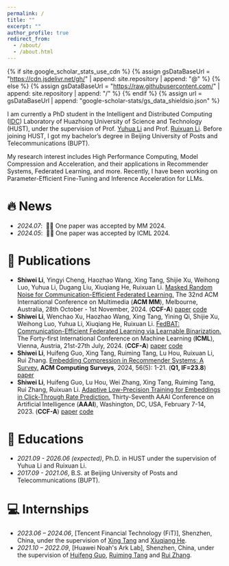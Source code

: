 ```yaml
---
permalink: /
title: ""
excerpt: ""
author_profile: true
redirect_from: 
  - /about/
  - /about.html
---
```


{% if site.google_scholar_stats_use_cdn %}
{% assign gsDataBaseUrl = "https://cdn.jsdelivr.net/gh/" | append: site.repository | append: "@" %}
{% else %}
{% assign gsDataBaseUrl = "https://raw.githubusercontent.com/" | append: site.repository | append: "/" %}
{% endif %}
{% assign url = gsDataBaseUrl | append: "google-scholar-stats/gs_data_shieldsio.json" %}

<span class='anchor' id='about-me'></span>

I am currently a PhD student in the Intelligent and Distributed Computing ([IDC](https://idc.hust.edu.cn/index.htm)) Laboratory of Huazhong University of Science and Technology (HUST), 
under the supervision of Prof. [Yuhua Li](https://idc.hust.edu.cn/yhli/index.html) and Prof. [Ruixuan Li](https://idc.hust.edu.cn/rxli/index.htm). Before joining HUST, I got my bachelor’s degree in Beijing University of Posts and Telecommunications (BUPT).

My research interest includes High Performance Computing, Model Compression and Acceleration, and their applications in Recommender Systems, Federated Learning, and more. Recently, I have been working on Parameter-Efficient Fine-Tuning and Inference Acceleration for LLMs.

# 🔥 News
- *2024.07*: &nbsp;🎉🎉 One paper was accepted by MM 2024.
- *2024.05*: &nbsp;🎉🎉 One paper was accepted by ICML 2024. 

# 📝 Publications 
- **Shiwei Li**, Yingyi Cheng, Haozhao Wang, Xing Tang, Shijie Xu, Weihong Luo, Yuhua Li, Dugang Liu, Xiuqiang He, Ruixuan Li. <u>Masked Random Noise for Communication-Efficient Federated Learning.</u> The 32nd ACM International Conference on Multimedia (**ACM MM**), Melbourne, Australia, 28th October - 1st November, 2024. (**CCF-A**) [paper](https://arxiv.org/abs/2408.03220) [code](https://github.com/Leopold1423/fedmrn-mm24)
- **Shiwei Li**, Wenchao Xu, Haozhao Wang, Xing Tang, Yining Qi, Shijie Xu, Weihong Luo, Yuhua Li, Xiuqiang He, Ruixuan Li. <u>FedBAT: Communication-Efficient Federated Learning via Learnable Binarization.</u> The Forty-first International Conference on Machine Learning (**ICML**), Vienna, Austria, 21st-27th July, 2024. (**CCF-A**) [paper](https://arxiv.org/abs/2408.03215) [code](https://github.com/Leopold1423/fedbat-icml24)
- **Shiwei Li**, Huifeng Guo, Xing Tang, Ruiming Tang, Lu Hou, Ruixuan Li, Rui Zhang. <u>Embedding Compression in Recommender Systems: A Survey.</u> **ACM Computing Surveys**, 2024, 56(5): 1-21. (**Q1, IF=23.8**) [paper](https://arxiv.org/abs/2408.02304) 
- **Shiwei Li**, Huifeng Guo, Lu Hou, Wei Zhang, Xing Tang, Ruiming Tang, Rui Zhang, Ruixuan Li. <u>Adaptive Low-Precision Training for Embeddings in Click-Through Rate Prediction.</u> Thirty-Seventh AAAI Conference on Artificial Intelligence (**AAAI**), Washington, DC, USA, February 7-14, 2023. (**CCF-A**) [paper](https://arxiv.org/abs/2212.05735) [code](https://github.com/Leopold1423/alpt-aaai23)

<!-- # 🎖 Honors and Awards
- *2021.10* Lorem ipsum dolor sit amet, consectetur adipiscing elit. Vivamus ornare aliquet ipsum, ac tempus justo dapibus sit amet. 
- *2021.09* Lorem ipsum dolor sit amet, consectetur adipiscing elit. Vivamus ornare aliquet ipsum, ac tempus justo dapibus sit amet.  -->

# 📖 Educations
- *2021.09 - 2026.06 (expected)*, Ph.D. in HUST under the supervision of Yuhua Li and Ruixuan Li. 
- *2017.09 - 2021.06*, B.S. at Beijing University of Posts and Telecommunications (BUPT). 

# 💻 Internships
- *2023.06 – 2024.06*, [Tencent Financial Technology (FiT)], Shenzhen, China, under the supervision of [Xing Tang](https://xingt-tang.github.io/) and [Xiuqiang He](https://scholar.google.com/citations?user=3lprwmsAAAAJ&hl=zh-CN).
- *2021.10 – 2022.09*, [Huawei Noah's Ark Lab], Shenzhen, China, under the supervision of [Huifeng Guo](https://scholar.google.com/citations?user=jlBcPn8AAAAJ&hl=zh-CN), [Ruiming Tang](https://scholar.google.com/citations?user=fUtHww0AAAAJ&hl=zh-CN) and [Rui Zhang](https://www.ruizhang.info/).